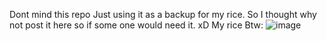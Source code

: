 Dont mind this repo Just using it as a backup for my rice.
So I thought why not post it here so if some one would need it.
xD
My rice Btw:
![image](https://github.com/malisio/rice/assets/140167533/d5c0a391-3a35-4a24-a5c8-a57525f7cc9c)
